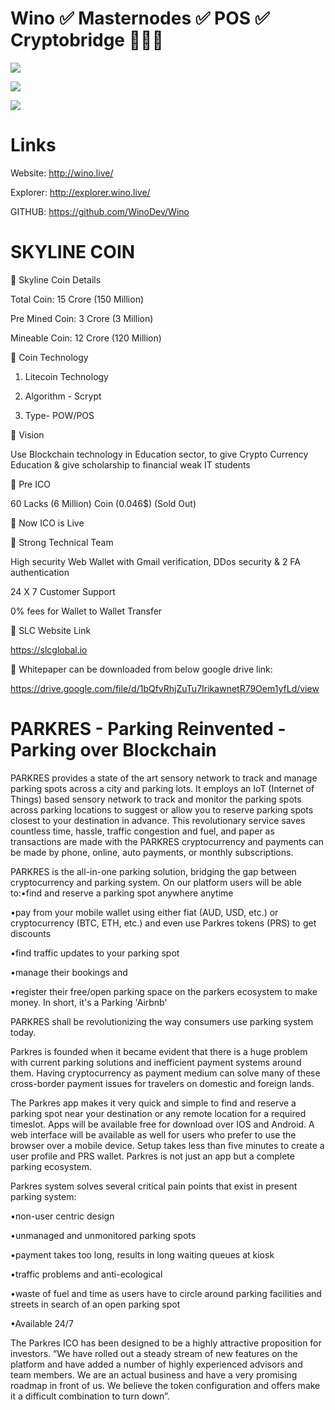 # Wino ✅ Masternodes ✅ POS ✅ Cryptobridge 🚀🚀🚀 


![](https://i.imgur.com/OYzZiZz.jpg)


![](https://i.imgur.com/MN7y5fB.jpg)


![](https://i.imgur.com/ag3Gs30.jpg)


# Links

Website: http://wino.live/

Explorer: http://explorer.wino.live/

GITHUB: https://github.com/WinoDev/Wino




# SKYLINE COIN 

🚀 Skyline Coin Details

Total Coin: 15 Crore (150 Million)

Pre Mined Coin: 3 Crore (3 Million)

Mineable Coin: 12 Crore (120 Million)

🚀 Coin Technology

1. Litecoin  Technology

2. Algorithm - Scrypt

3. Type- POW/POS

🚀 Vision

Use Blockchain technology in Education sector, to give Crypto Currency Education & give scholarship to financial weak IT students

🚀 Pre ICO

60 Lacks (6 Million) Coin
(0.046$) (Sold Out)

🚀 Now ICO is Live

🚀 Strong Technical Team

High security Web Wallet with Gmail verification, DDos security & 2 FA authentication

24 X 7 Customer Support

0% fees for  Wallet to Wallet Transfer

🚀 SLC Website Link

https://slcglobal.io

🚀 Whitepaper can be downloaded from below google drive link:

https://drive.google.com/file/d/1bQfvRhjZuTu7IrikawnetR79Oem1yfLd/view



# PARKRES - Parking Reinvented - Parking over Blockchain 

PARKRES provides a state of the art sensory network to track and manage parking spots across a city and parking lots. It employs an IoT (Internet of Things) based sensory network to track and monitor the parking spots across parking locations to suggest or allow you to reserve parking spots closest to your destination in advance.   This revolutionary service saves countless time, hassle, traffic congestion and fuel, and paper as transactions are made with the PARKRES cryptocurrency and payments can be made by phone, online, auto payments, or monthly subscriptions.

PARKRES is the all-in-one parking solution, bridging the gap between cryptocurrency and parking system. On our platform users will be able to:•find and reserve a parking spot anywhere anytime

•pay from your mobile wallet using either fiat (AUD, USD, etc.) or cryptocurrency (BTC, ETH, etc.) and even use Parkres tokens (PRS) to get discounts

•find traffic updates to your parking spot

•manage their bookings and

•register their free/open parking space on the parkers ecosystem to make money. In short, it's a Parking 'Airbnb'

PARKRES shall be revolutionizing the way consumers use parking system today.

Parkres is founded when it became evident that there is a huge problem with current parking solutions and inefficient payment systems around them. Having cryptocurrency as payment medium can solve many of these cross-border payment issues for travelers on domestic and foreign lands.

The Parkres app makes it very quick and simple to find and reserve a parking spot near your destination or any remote location for a required timeslot. Apps will be available free for download over IOS and Android. A web interface will be available as well for users who prefer to use the browser over a mobile device. Setup takes less than five minutes to create a user profile and PRS wallet. Parkres is not just an app but a complete parking ecosystem.
 
Parkres system solves several critical pain points that exist in present parking system: 

•non-user centric design

•unmanaged and unmonitored parking spots

•payment takes too long, results in long waiting queues at kiosk

•traffic problems and anti-ecological

•waste of fuel and time as users have to circle around parking facilities and streets in search of an open parking spot

•Available 24/7

The Parkres ICO has been designed to be a highly attractive proposition for investors. “We have rolled out a steady stream of new features on the platform and have added a number of highly experienced advisors and team members. We are an actual business and have a very promising roadmap in front of us. We believe the token configuration and offers make it a difficult combination to turn down”. 
